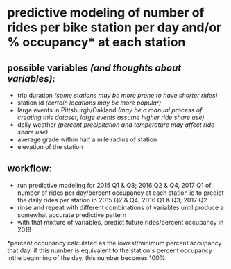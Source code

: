 # predictive modeling of number of rides per bike station per day and/or % occupancy* at each station

## possible variables *(and thoughts about variables):*
- trip duration *(some stations may be more prone to have shorter rides)*
- station id *(certain locations may be more popular)*
- large events in Pittsburgh/Oakland *(may be a manual process of creating this dataset; large events assume higher ride share use)*
- daily weather *(percent precipitation and temperature may affect ride share use)*
- average grade within half a mile radius of station 
- elevation of the station

## workflow:
- run predictive modeling for 2015 Q1 & Q3; 2016 Q2 & Q4, 2017 Q1 of number of rides per day/percent occupancy at each station id to predict the daily rides per station in 2015 Q2 & Q4; 2016 Q1 & Q3; 2017 Q2
- rinse and repeat with different combinations of variables until produce a somewhat accurate predictive pattern
- with that mixture of variables, predict future rides/percent occupancy in 2018

*percent occupancy calculated as the lowest/minimum percent accupancy that day. if this number is equivalent to the station's percent occupancy inthe beginning of the day, this number becomes 100%.
